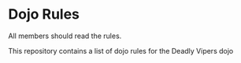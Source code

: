 Dojo Rules
==========

All members should read the rules.

This repository contains a list of dojo rules for the Deadly Vipers dojo

